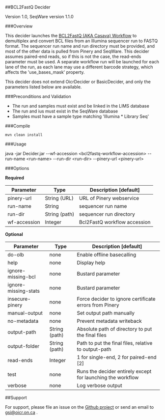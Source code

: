 ##BCL2FastQ Decider

Version 1.0, SeqWare version 1.1.0

###Overview

This decider launches the [BCL2FastQ (AKA Casava) Workflow](../workflow-casava) to demultiplex and convert BCL files from an Illumina sequencer run to FASTQ format. The sequencer run name and run directory must be provided, and most of the other data is pulled from Pinery and SeqWare. This decider assumes paired-end reads, so if this is not the case, the read-ends parameter must be used. A separate workflow run will be launched for each lane of the run, as each lane may use a different barcode strategy, which affects the 'use_bases_mask' property.

This decider does not extend OicrDecider or BasicDecider, and only the parameters listed below are available.

###Preconditions and Validation

* The run and samples must exist and be linked in the LIMS database
* The run and ius must exist in the SeqWare database
* Samples must have a sample type matching 'Illumina * Library Seq'

###Compile

```
mvn clean install
```

###Usage

java -jar Decider.jar --wf-accession \<bcl2fastq-workflow-accession\> --run-name \<run-name\> --run-dir \<run-dir\> --pinery-url \<pinery-url\>

###Options

**Required**

Parameter | Type | Description \[default\]
----------|------|-------------------------
pinery-url | String (URL) | URL of Pinery webservice
run-name | String | sequencer run name
run-dir | String (path) | sequencer run directory
wf-accession | Integer | Bcl2FastQ workflow accession

**Optional**

Parameter | Type | Description \[default\]
----------|------|-------------------------
do-olb | none | Enable offline basecalling
help | none | Display help
ignore-missing-bcl | none | Bustard parameter
ignore-missing-stats | none | Bustard parameter
insecure-pinery | none | Force decider to ignore certificate errors from Pinery
manual-output | none | Set output path manually
no-metadata | none | Prevent metadata writeback
output-path | String (path) | Absolute path of directory to put the final files
output-folder | String (path) | Path to put the final files, relative to output-path
read-ends | Integer | 1 for single-end, 2 for paired-end \[2\]
test | none | Runs the decider entirely except for launching the workflow
verbose | none | Log verbose output

##Support

For support, please file an issue on the [Github project](https://github.com/oicr-gsi) or send an email to gsi@oicr.on.ca .

